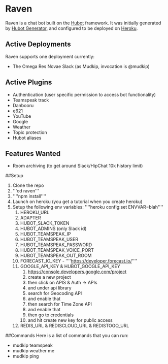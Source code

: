 # Raven

Raven is a chat bot built on the [Hubot][hubot] framework. It was initially generated by [Hubot Generator][generator-hubot], and configured to be deployed on [Heroku][heroku].

[heroku]: http://www.heroku.com
[hubot]: http://hubot.github.com
[generator-hubot]: https://github.com/github/generator-hubot

## Active Deployments

Raven supports one deployment currently:

* The Omega Res Novae Slack (as Mudkip, invocation is @mudkip)

## Active Plugins

* Authentication (user specific permission to access bot functionality)
* Teamspeak track
* Danbooru
* e621
* YouTube
* Google
* Weather
* Topic protection
* Hubot aliases

## Features Wanted

* Room archiving (to get around Slack/HipChat 10k history limit)

##Setup
1. Clone the repo
2. '''cd raven'''
3. ''''npm install''''
4. Launch on heroku (you get a tutorial when you create heroku)
5. Setup the following env variables: ''''heroku config:set ENVVAR=blah''''
	1. HEROKU_URL
	2. ADAPTER
	3. HUBOT_SLACK_TOKEN
	4. HUBOT_ADMINS (only Slack id)
	5. HUBOT_TEAMSPEAK_IP
	6. HUBOT_TEAMSPEAK_USER
	7. HUBOT_TEAMSPEAK_PASSWORD
	8. HUBOT_TEAMSPEAK_VOICE_PORT
	9. HUBOT_TEAMSPEAK_OUT_ROOM
	10. FORECAST_IO_KEY - ''''https://developer.forecast.io/''''
	11. GOOGLE_API_KEY & HUBOT_GOOGLE_API_KEY
		1. https://console.developers.google.com/project
		2. create a new project
		2. then click on APIS & Auth -> APIs
		2. and under api library
		2. search for Geocoding API
		2. and enable that
		2. then search for Time Zone API
		2. and enable that
		2. then go to credentials
		2. and hit create new key for public access
	12. REDIS_URL & REDISCLOUD_URL & REDISTOGO_URL

##Commands
Here is a list of commands that you can run:
* mudkip teamspeak
* mudkip weather me <location>
* mudkip ping
